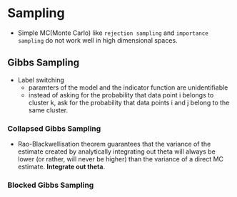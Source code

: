 # Sampling
* Simple MC(Monte Carlo) like `rejection sampling` and `importance sampling` do not work well in high dimensional spaces.

## Gibbs Sampling
* Label switching
  * paramters of the model and the indicator function are unidentifiable
  * instead of asking for the probability that data point i belongs to cluster k, ask for the probability that data points i and j belong to the same cluster.
  
### Collapsed Gibbs Sampling
* Rao-Blackwellisation theorem guarantees that the variance of the estimate created by analytically integrating out theta will always be lower (or rather, will never be higher) than the variance of a direct MC estimate. **Integrate out theta**.
### Blocked Gibbs Sampling




